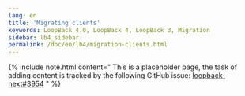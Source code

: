 ```yaml
---
lang: en
title: 'Migrating clients'
keywords: LoopBack 4.0, LoopBack 4, LoopBack 3, Migration
sidebar: lb4_sidebar
permalink: /doc/en/lb4/migration-clients.html
---
```


{% include note.html content="
This is a placeholder page, the task of adding content is tracked by the
following GitHub issue:
[loopback-next#3954](https://github.com/strongloop/loopback-next/issues/3954)
" %}
